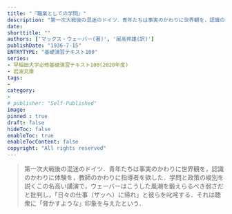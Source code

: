 ```yaml
---
title: "『職業としての学問』"
description: "第一次大戦後の混迷のドイツ．青年たちは事実のかわりに世界観を，認識のかわりに体験を，教師のかわりに指導者を欲した．学問と政策の峻別を説くこの名高い講演で，ウェーバーはこうした風潮を鍛えらるべき弱さだと批判し，「日々の仕事（ザッヘ）に帰れ」と彼らを叱咤する．それは聴衆に「脅かすような」印象を与えたという．"
date: 
shorttitle: ""
authors: ['マックス・ウェーバー(著)', '尾高邦雄(訳)']
publishDate: "1936-7-15"
ENTRYTYPE: "基礎演習テキスト100"
series:
- 早稲田大学必修基礎演習テキスト100(2020年度)
- 岩波文庫
tags: 
- 
category: 
- 
# publisher: "Self-Published"
image: 
pinned : true
draft: false
hideToc: false
enableToc: true
enableTocContent: false
copyright: "All rights reserved"
---
```


>第一次大戦後の混迷のドイツ．青年たちは事実のかわりに世界観を，認識のかわりに体験を，教師のかわりに指導者を欲した．学問と政策の峻別を説くこの名高い講演で，ウェーバーはこうした風潮を鍛えらるべき弱さだと批判し，「日々の仕事（ザッヘ）に帰れ」と彼らを叱咤する．それは聴衆に「脅かすような」印象を与えたという．